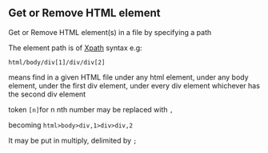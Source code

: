 ## Get or Remove HTML element

Get or Remove HTML element(s) in a file by specifying a path    

The element path is of [Xpath](https://www.w3schools.com/xml/xpath_syntax.asp) syntax e.g:

```html/body/div[1]/div/div[2]```

means find in a given HTML file under any html element, under any body element, under the first div element, under every div element whichever has the second div element   

token ```[n]```for n nth number may be replaced with ```,```

becoming  ```html>body>div,1>div>div,2```  

It may be put in multiply, delimited by ```;```
